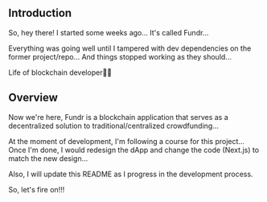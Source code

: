 ## Introduction

So, hey there! I started some weeks ago... It's called Fundr...

Everything was going well until I tampered with dev dependencies on the former project/repo... And things stopped working as they should...

Life of blockchain developer🤧😅

## Overview

Now we're here, Fundr is a blockchain application that serves as a decentralized solution to traditional/centralized crowdfunding...

At the moment of development, I'm following a course for this project... Once I'm done, I would redesign the dApp and change the code (Next.js) to match the new design...

Also, I will update this README as I progress in the development process.

So, let's fire on!!!
